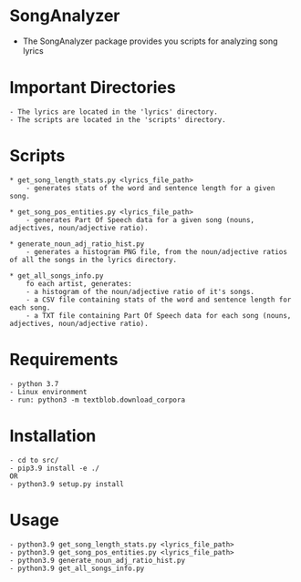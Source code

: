 # SongAnalyzer
* The SongAnalyzer package provides you scripts for analyzing song lyrics

# Important Directories
    - The lyrics are located in the 'lyrics' directory.
    - The scripts are located in the 'scripts' directory.

# Scripts
    * get_song_length_stats.py <lyrics_file_path>
        - generates stats of the word and sentence length for a given song.

    * get_song_pos_entities.py <lyrics_file_path>
        - generates Part Of Speech data for a given song (nouns, adjectives, noun/adjective ratio).

    * generate_noun_adj_ratio_hist.py
        - generates a histogram PNG file, from the noun/adjective ratios of all the songs in the lyrics directory.

    * get_all_songs_info.py
        fo each artist, generates:
        - a histogram of the noun/adjective ratio of it's songs.
        - a CSV file containing stats of the word and sentence length for each song.
        - a TXT file containing Part Of Speech data for each song (nouns, adjectives, noun/adjective ratio).

# Requirements
    - python 3.7
    - Linux environment
    - run: python3 -m textblob.download_corpora

# Installation
    - cd to src/
    - pip3.9 install -e ./
    OR
    - python3.9 setup.py install

# Usage
    - python3.9 get_song_length_stats.py <lyrics_file_path>
    - python3.9 get_song_pos_entities.py <lyrics_file_path>
    - python3.9 generate_noun_adj_ratio_hist.py
    - python3.9 get_all_songs_info.py